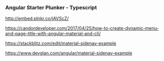 ### Angular Starter Plunker - Typescript
http://embed.plnkr.co/jAVScZ/



https://candordeveloper.com/2017/04/25/how-to-create-dynamic-menu-and-page-title-with-angular-material-and-cli/



https://stackblitz.com/edit/material-sidenav-example



https://www.devglan.com/angular/material-sidenav-example
